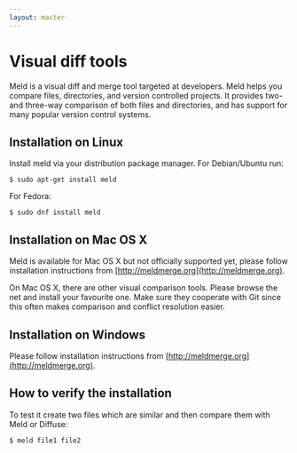 ```yaml
---
layout: master
---
```


# Visual diff tools

Meld is a visual diff and merge tool targeted at developers. Meld helps you
compare files, directories, and version controlled projects. It provides two-
and three-way comparison of both files and directories, and has support for
many popular version control systems.


## Installation on Linux

Install meld via your distribution package manager. For Debian/Ubuntu run:

```shell
$ sudo apt-get install meld
```

For Fedora:

```shell
$ sudo dnf install meld
```


## Installation on Mac OS X

Meld is available for Mac OS X but not officially supported yet, please follow
installation instructions from [http://meldmerge.org](http://meldmerge.org).

On Mac OS X, there are other visual comparison tools. Please browse the net and
install your favourite one. Make sure they cooperate with Git since this often
makes comparison and conflict resolution easier.


## Installation on Windows

Please follow installation instructions from [http://meldmerge.org](http://meldmerge.org).


## How to verify the installation

To test it create two files which are similar and then compare them
with Meld or Diffuse:

```shell
$ meld file1 file2
```
